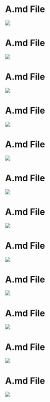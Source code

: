 <h1>A.md File</h1>
<a href="https://github.com/YeJi222/SpringBoot_RSS_Local/graphs/contributors">
  <img src="https://contrib.rocks/image?repo=YeJi222/SpringBoot_RSS_Local" /> </a>
<h1>A.md File</h1>
<a href="https://github.com/YeJi222/SpringBoot_RSS_Local/graphs/contributors">
  <img src="https://contrib.rocks/image?repo=YeJi222/SpringBoot_RSS_Local" /> </a>
<h1>A.md File</h1>
<a href="https://github.com/YeJi222/SpringBoot_RSS_Local/graphs/contributors">
  <img src="https://contrib.rocks/image?repo=YeJi222/SpringBoot_RSS_Local" /> </a>
<h1>A.md File</h1>
<a href="https://github.com/YeJi222/SpringBoot_RSS_Local/graphs/contributors">
  <img src="https://contrib.rocks/image?repo=YeJi222/SpringBoot_RSS_Local" /> </a>
<h1>A.md File</h1>
<a href="https://github.com/YeJi222/SpringBoot_RSS_Local/graphs/contributors">
  <img src="https://contrib.rocks/image?repo=YeJi222/SpringBoot_RSS_Local" /> </a>
<h1>A.md File</h1>
<a href="https://github.com/YeJi222/SpringBoot_RSS_Local/graphs/contributors">
  <img src="https://contrib.rocks/image?repo=YeJi222/SpringBoot_RSS_Local" /> </a>
<h1>A.md File</h1>
<a href="https://github.com/YeJi222/SpringBoot_RSS_Local/graphs/contributors">
  <img src="https://contrib.rocks/image?repo=YeJi222/SpringBoot_RSS_Local" /> </a>
<h1>A.md File</h1>
<a href="https://github.com/YeJi222/SpringBoot_RSS_Local/graphs/contributors">
  <img src="https://contrib.rocks/image?repo=YeJi222/SpringBoot_RSS_Local" /> </a>
<h1>A.md File</h1>
<a href="https://github.com/YeJi222/SpringBoot_RSS_Local/graphs/contributors">
  <img src="https://contrib.rocks/image?repo=YeJi222/SpringBoot_RSS_Local" /> </a>
<h1>A.md File</h1>
<a href="https://github.com/YeJi222/SpringBoot_RSS_Local/graphs/contributors">
  <img src="https://contrib.rocks/image?repo=YeJi222/SpringBoot_RSS_Local" /> </a>
<h1>A.md File</h1>
<a href="https://github.com/YeJi222/SpringBoot_RSS_Local/graphs/contributors">
  <img src="https://contrib.rocks/image?repo=YeJi222/SpringBoot_RSS_Local" /> </a>
<h1>A.md File</h1>
<a href="https://github.com/YeJi222/SpringBoot_RSS_Local/graphs/contributors">
  <img src="https://contrib.rocks/image?repo=YeJi222/SpringBoot_RSS_Local" /> </a>
